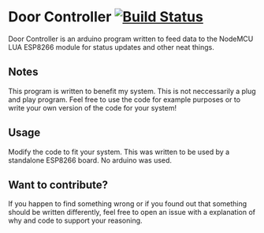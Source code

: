 # Door Controller [![Build Status](https://travis-ci.org/AndrewSerie/doorController.svg)](https://travis-ci.org/AndrewSerie/doorController/)

Door Controller is an arduino program written to feed data to the NodeMCU LUA ESP8266 module for status updates and other neat things.

## Notes
This program is written to benefit my system.  This is not neccessarily a plug and play program.
Feel free to use the code for example purposes or to write your own version of the code for your system!

## Usage
Modify the code to fit your system.
This was written to be used by a standalone ESP8266 board.  No arduino was used.

## Want to contribute?
If you happen to find something wrong or if you found out that something should be written differently, feel free to open an issue with a explanation of why and code to support your reasoning.

